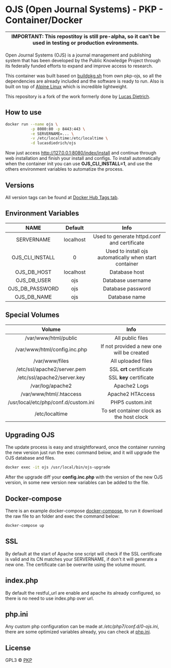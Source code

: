 # OJS (Open Journal Systems) - PKP - Container/Docker

| **IMPORTANT: This repostitoy is still pre-alpha, so it can't be used in testing or production evironments.** |
|:------------------------------------------------------------------------------------------------------------:|


Open Journal Systems (OJS) is a journal management and publishing system that has been developed by the Public Knowledge Project through its federally funded efforts to expand and improve access to research.

This container was built based on [buildpkg.sh](https://github.com/pkp/ojs/blob/ojs-3_1_0-1/tools/buildpkg.sh) from own pkp-ojs, so all the dependencies are already included and the software is ready to run. Also is built on top of [Alpine Linux](https://alpinelinux.org/) which is incredible lightweight.

This repository is a fork of the work formerly done by [Lucas Dietrich](https://github.com/lucasdiedrich/ojs).

## How to use

```bash
docker run --name ojs \
           -p 8080:80 -p 8443:443 \
           -e SERVERNAME=... \
           -v /etc/localtime:/etc/localtime \
           -d lucasdiedrich/ojs
```

Now just access http://127.0.0.1:8080/index/install and continue through web installation and finish your install and configs.
To install automatically when the container init you can use **OJS_CLI_INSTALL=1**, and use the others environment variables to automatize the process.

## Versions

All version tags can be found at [Docker Hub Tags tab](https://hub.docker.com/r/pkpofficial/ojs/tags/).

## Environment Variables

|  NAME  | Default | Info |
|:------:|:-------:|:-------:|
|   SERVERNAME  | localhost | Used to generate httpd.conf and certificate |
| OJS_CLI_INSTALL |  0  | Used to install ojs automatically when start container |
|   OJS_DB_HOST  | localhost | Database host |
|   OJS_DB_USER  | ojs | Database username |
|   OJS_DB_PASSWORD  | ojs | Database password |
|   OJS_DB_NAME  | ojs | Database name |

## Special Volumes

|  Volume  | Info |
|:------:|:-------:|
| /var/www/html/public | All public files |
| /var/www/html/config.inc.php  | If not provided a new one will be created |
| /var/www/files  | All uploaded files |
| /etc/ssl/apache2/server.pem  | SSL **crt** certificate |
| /etc/ssl/apache2/server.key  | SSL **key** certificate |
| /var/log/apache2  | Apache2 Logs |
| /var/www/html/.htaccess  | Apache2 HTAccess |
| /usr/local/etc/php/conf.d/custom.ini  | PHP5 custom.init |
| /etc/localtime  | To set container clock as the host clock |

## Upgrading OJS

The update process is easy and straightforward, once the container running the new version just run the exec command below, and it will upgrade the OJS database and files.

```bash
docker exec -it ojs /usr/local/bin/ojs-upgrade
```

After the upgrade diff your **config.inc.php** with the version of the new OJS version, in some new version new variables can be added to the file.

## Docker-compose

There is an example docker-compose [docker-compose](./docker-compose.yml), to run it download the raw file to an folder and exec the command below:

```bash
docker-compose up
```

## SSL

By default at the start of Apache one script will check if the SSL certificate is valid and its CN matches your SERVERNAME, if don't it will generate a new one. The certificate can be overwrite using the volume mount.

## index.php

By default the restful_url are enable and apache its already configured, so there is no need to use index.php over url.

## php.ini

Any custom php configuration can be made at */etc/php7/conf.d/0-ojs.ini*, there are some optimized variables already, you can check at [php.ini](./files/php.ini).

## License

GPL3 © [PKP](https://github.com/pkp)
